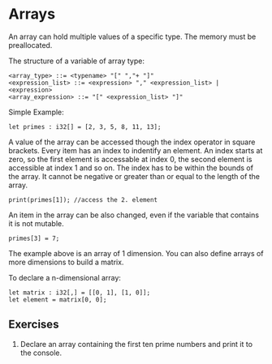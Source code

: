 # Arrays

An array can hold multiple values of a specific type. The memory must be preallocated.

The structure of a variable of array type:
```ebnf
<array_type> ::= <typename> "[" ","+ "]"
<expression_list> ::= <expression> "," <expression_list> | <expression>
<array_expression> ::= "[" <expression_list> "]"
```


Simple Example:

```back
let primes : i32[] = [2, 3, 5, 8, 11, 13];
```

A value of the array can be accessed though the index operator in square brackets. Every item has an index to indentify an element. An index starts at zero, so the first element is accessable at index 0, the second element is accessible at index 1 and so on. The index has to be within the bounds of the array. It cannot be negative or greater than or equal to the length of the array.

```back
print(primes[1]); //access the 2. element
```

An item in the array can be also changed, even if the variable that contains it is not mutable. 

```back
primes[3] = 7;
```

The example above is an array of 1 dimension. You can also define arrays of more dimensions to build a matrix.

To declare a n-dimensional array:

```back
let matrix : i32[,] = [[0, 1], [1, 0]];
let element = matrix[0, 0];
```

## Exercises

1. Declare an array containing the first ten prime numbers and print it to the console.
